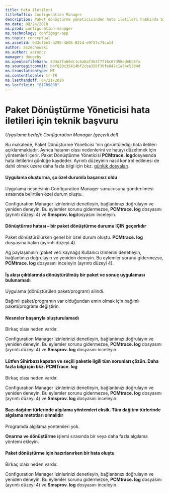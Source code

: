 ```yaml
---
title: Hata iletileri
titleSuffix: Configuration Manager
description: Paket dönüştürme yöneticisinden hata iletileri hakkında bilgi edinin.
ms.date: 08/24/2018
ms.prod: configuration-manager
ms.technology: configmgr-app
ms.topic: conceptual
ms.assetid: 0d3cf6e1-b295-4b05-821d-e9f57c74ca14
author: aczechowski
ms.author: aaroncz
manager: dougeby
ms.openlocfilehash: 4d4a2fa66dc1c4a8af3b3f7f16c67d58edebb5fa
ms.sourcegitcommit: bbf820c35414bf2cba356f30fe047c1a34c5384d
ms.translationtype: MT
ms.contentlocale: tr-TR
ms.lasthandoff: 04/21/2020
ms.locfileid: "81709890"
---
```

# <a name="technical-reference-for-package-conversion-manager-error-messages"></a>Paket Dönüştürme Yöneticisi hata iletileri için teknik başvuru

*Uygulama hedefi: Configuration Manager (geçerli dal)*

<!--1357861-->

Bu makalede, Paket Dönüştürme Yöneticisi 'nin görüntülediği hata iletileri açıklanmaktadır. Ayrıca hatanın olası nedenlerini ve hatayı düzeltmek için yöntemleri içerir. Paket Dönüştürme Yöneticisi **PCMtrace. log**dosyasında hata iletilerini günlüğe kaydeder. Ayrıntı düzeyinin nasıl kontrol edilmesi de dahil olmak üzere daha fazla bilgi için bkz. [günlük dosyaları](troubleshoot-pcm.md#log-files).


#### <a name="application-creation-failed-with-the-following-exception"></a>Uygulama oluşturma, şu özel durumla başarısız oldu

Uygulama nesnesinin Configuration Manager sunucusuna gönderilmesi sırasında belirtilen özel durum oluştu.

Configuration Manager izinlerinizi denetleyin, bağlantınızı doğrulayın ve yeniden deneyin. Bu eylemler sorunu gidermezse, **PCMtrace. log** dosyasını (ayrıntı düzeyi 4) ve **Smsprov. log**dosyasını inceleyin.


#### <a name="conversion-error--applies-to-a-package-transform-status"></a>Dönüştürme hatası – bir paket dönüştürme durumu IÇIN geçerlıdır

Paket dönüştürülürken genel bir özel durum oluştu. **PCMtrace. log** dosyasına bakın (ayrıntı düzeyi 4).

Ağ paylaşımının (paket veri kaynağı) Kullanıcı izinlerini denetleyin, bağlantınızı doğrulayın ve yeniden deneyin. Bu eylemler sorunu gidermezse, **PCMtrace. log** dosyasını inceleyin (ayrıntı düzeyi 4).


#### <a name="did-not-find-a-converted-package-and-its-resultant-application-in-the-workflow-outputs"></a>İş akışı çıktılarında dönüştürülmüş bir paket ve sonuç uygulaması bulunamadı
Uygulama (dönüştürülen paket/program) silindi.

Bağımlı paket/programın var olduğundan emin olmak için bağımlı paketi/programı değiştirin.


#### <a name="objects-were-not-created-successfully"></a>Nesneler başarıyla oluşturulamadı
Birkaç olası neden vardır.

Configuration Manager izinlerinizi denetleyin, bağlantınızı doğrulayın ve yeniden deneyin. Bu eylemler sorunu gidermezse, **PCMtrace. log** dosyasını (ayrıntı düzeyi 4) ve **Smsprov. log** dosyasını inceleyin.


#### <a name="please-close-the-wizard-and-resolve-any-issues-with-the-selected-package-see-pcmtracelog-for-more-details"></a>Lütfen Sihirbazı kapatın ve seçili paketle ilgili tüm sorunları çözün. Daha fazla bilgi için bkz. PCMTrace. log
Birkaç olası neden vardır.

Configuration Manager izinlerinizi denetleyin, bağlantınızı doğrulayın ve yeniden deneyin. Bu eylemler sorunu gidermezse, **PCMtrace. log** dosyasını (ayrıntı düzeyi 4) ve **Smsprov. log** dosyasını inceleyin.


#### <a name="some-deployment-types-are-missing-detection-methods-all-deployment-types-must-have-detection-methods"></a>Bazı dağıtım türlerinde algılama yöntemleri eksik. Tüm dağıtım türlerinde algılama metotları olmalıdır
Programda algılama yöntemleri yok.

**Onarma ve dönüştürme** işlemi sırasında bir veya daha fazla algılama yöntemi ekleyin.


#### <a name="there-was-an-error-preparing-the-package-for-conversion"></a>Paket dönüştürme için hazırlanırken bir hata oluştu
Birkaç olası neden vardır.

Configuration Manager izinlerinizi denetleyin, bağlantınızı doğrulayın ve yeniden deneyin. Bu eylemler sorunu gidermezse, **PCMtrace. log** dosyasını (ayrıntı düzeyi 4) ve **Smsprov. log** dosyasını inceleyin.


